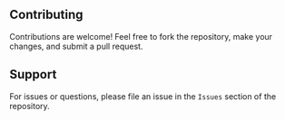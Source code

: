 ## Contributing

Contributions are welcome! Feel free to fork the repository, make your changes, and submit a pull request.

## Support

For issues or questions, please file an issue in the `Issues` section of the repository.
